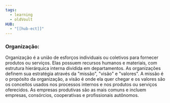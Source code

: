 ```yaml
---
tags:
  - learning
  - oldVoult
HUB:
  - "[[hub-ect]]"
---
```

### Organização:

Organização é a união de esforços individuais ou coletivos para fornecer produtos ou serviços. Elas possuem recursos humanos e materiais, com estrutura hierárquica interna dividida em departamentos. As organizações definem sua estratégia através da "missão", "visão" e "valores". A missão é o propósito da organização, a visão é onde ela quer chegar e os valores são os conceitos usados nos processos internos e nos produtos ou serviços oferecidos. As empresas produtivas são as mais comuns e incluem empresas, consórcios, cooperativas e profissionais autônomos.